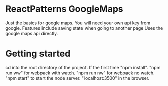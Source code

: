 # ReactPatterns GoogleMaps

Just the basics for google maps.
You will need your own api key from google.
Features include saving state when going to another page
Uses the google maps api directly.

# Getting started

cd into the root directory of the project. If the first time "npm install". "npm run ww" for webpack with watch.
"npm run nw" for webpack no watch. "npm start" to start the node server. "localhost:3500" in the browser.
